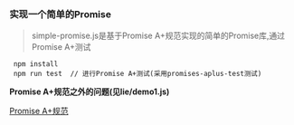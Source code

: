 ### 实现一个简单的Promise
> simple-promise.js是基于Promise A+规范实现的简单的Promise库,通过Promise A+测试

```console
 npm install   
 npm run test  // 进行Promise A+测试(采用promises-aplus-test测试)
```

**Promise A+规范之外的问题(见lie/demo1.js)**

[Promise A+规范](http://www.ituring.com.cn/article/66566)